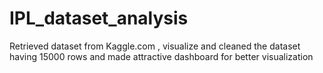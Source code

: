 # IPL_dataset_analysis
Retrieved dataset from Kaggle.com , visualize and cleaned the dataset having 15000 rows and made attractive dashboard for better visualization
